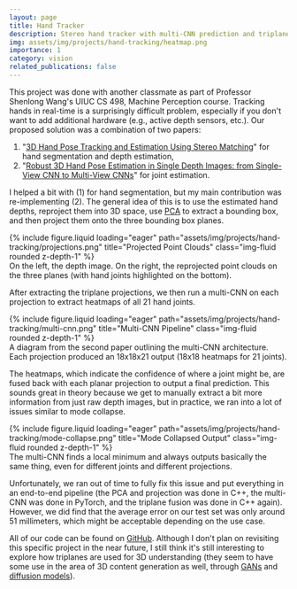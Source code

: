 ```yaml
---
layout: page
title: Hand Tracker
description: Stereo hand tracker with multi-CNN prediction and triplane fusion.
img: assets/img/projects/hand-tracking/heatmap.png
importance: 1
category: vision
related_publications: false
---
```


This project was done with another classmate as part of Professor Shenlong Wang's UIUC CS 498, Machine Perception course. Tracking hands in real-time is a surprisingly difficult problem, especially if you don't want to add additional hardware (e.g., active depth sensors, etc.). Our proposed solution was a combination of two papers:

1. "[3D Hand Pose Tracking and Estimation Using Stereo Matching](https://arxiv.org/abs/1610.07214)" for hand segmentation and depth estimation,
2. "[Robust 3D Hand Pose Estimation in Single Depth Images: from Single-View CNN to Multi-View CNNs](https://arxiv.org/abs/1606.07253)" for joint estimation.

I helped a bit with (1) for hand segmentation, but my main contribution was re-implementing (2). The general idea of this is to use the estimated hand depths, reproject them into 3D space, use [PCA](https://en.wikipedia.org/wiki/Principal_component_analysis) to extract a bounding box, and then project them onto the three bounding box planes.

<div class="row">
    <div class="col-sm mt-3 mt-md-0">
        {% include figure.liquid loading="eager" path="assets/img/projects/hand-tracking/projections.png" title="Projected Point Clouds" class="img-fluid rounded z-depth-1" %}
    </div>
</div>
<div class="caption">
    On the left, the depth image. On the right, the reprojected point clouds on the three planes (with hand joints highlighted on the bottom).
</div>

After extracting the triplane projections, we then run a multi-CNN on each projection to extract heatmaps of all 21 hand joints.

<div class="row">
    <div class="col-sm mt-3 mt-md-0">
        {% include figure.liquid loading="eager" path="assets/img/projects/hand-tracking/multi-cnn.png" title="Multi-CNN Pipeline" class="img-fluid rounded z-depth-1" %}
    </div>
</div>
<div class="caption">
    A diagram from the second paper outlining the multi-CNN architecture. Each projection produced an 18x18x21 output (18x18 heatmaps for 21 joints).
</div>

The heatmaps, which indicate the confidence of where a joint might be, are fused back with each planar projection to output a final prediction. This sounds great in theory because we get to manually extract a bit more information from just raw depth images, but in practice, we ran into a lot of issues similar to mode collapse.

<div class="row">
    <div class="col-sm mt-3 mt-md-0">
        {% include figure.liquid loading="eager" path="assets/img/projects/hand-tracking/mode-collapse.png" title="Mode Collapsed Output" class="img-fluid rounded z-depth-1" %}
    </div>
</div>
<div class="caption">
    The multi-CNN finds a local minimum and always outputs basically the same thing, even for different joints and different projections.
</div>

Unfortunately, we ran out of time to fully fix this issue and put everything in an end-to-end pipeline (the PCA and projection was done in C++, the multi-CNN was done in PyTorch, and the triplane fusion was done in C++ again). However, we did find that the average error on our test set was only around 51 millimeters, which might be acceptable depending on the use case.

All of our code can be found on [GitHub](https://github.com/hungdche/Stereo-Hand-Tracking). Although I don't plan on revisiting this specific project in the near future, I still think it's still interesting to explore how triplanes are used for 3D understanding (they seem to have some use in the area of 3D content generation as well, through [GANs](https://nvlabs.github.io/eg3d/) and [diffusion models](https://jryanshue.com/nfd/)).
